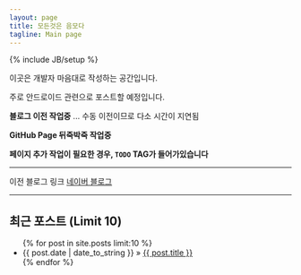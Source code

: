 ```yaml
---
layout: page
title: 모든것은 음모다
tagline: Main page
---
```

{% include JB/setup %}

이곳은 개발자 마음대로 작성하는 공간입니다.

주로 안드로이드 관련으로 포스트할 예정입니다.

**블로그 이전 작업중** ... 수동 이전이므로 다소 시간이 지연됨

**GitHub Page 뒤죽박죽 작업중**

**페이지 추가 작업이 필요한 경우, `TODO` TAG가 들어가있습니다**

- - -

이전 블로그 링크 [네이버 블로그](http://blog.naver.com/pluulove84)

- - -

## 최근 포스트 (Limit 10)

<ul class="posts">
  {% for post in site.posts limit:10 %}
    <li><span>{{ post.date | date_to_string }}</span> &raquo; <a href="{{ BASE_PATH }}{{ post.url }}">{{ post.title }}</a></li>
  {% endfor %}
</ul>



